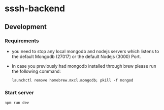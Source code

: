 # sssh-backend

## Development

### Requirements
* you need to stop any local mongodb and nodejs servers which listens to the default Mongodb (27017) or the default Nodejs (3000) Port.

* In case you previously had mongodb installed through brew please run the following command:

    ```launchctl remove homebrew.mxcl.mongodb; pkill -f mongod```

### Start server

`npm run dev`


